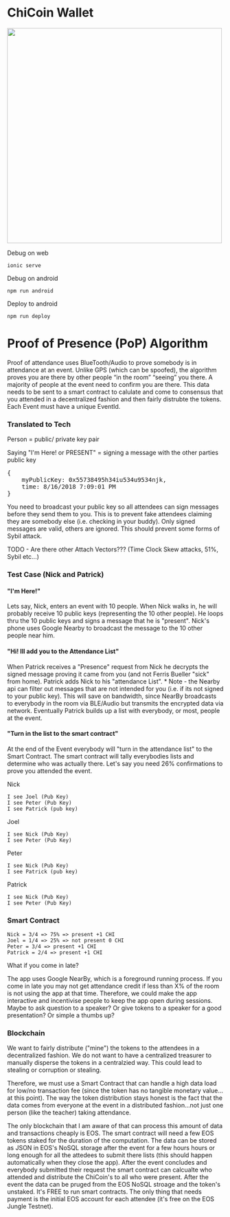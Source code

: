 ChiCoin Wallet
==============

<img height="500px" src="https://raw.githubusercontent.com/ntheile/chicoinapp/master/src/assets/img/app.jpg"/>

Debug on web

`ionic serve`

Debug on android

`npm run android`

Deploy to android

`npm run deploy`

Proof of Presence (PoP) Algorithm
=============================
Proof of attendance uses BlueTooth/Audio to prove somebody is in attendance at an event. Unlike GPS (which can be spoofed), the algorithm proves you are there by other people “in the room” “seeing” you there.  A majority of people at the event need to confirm you are there. This data needs to be sent to a smart contract to calulate and come to consensus that you attended in a decentralized fashion and then fairly distrubte the tokens. Each Event must have a unique EventId. 

### Translated to Tech

Person =  public/ private key pair 

Saying "I'm Here! or PRESENT" = signing a message with the other parties public key
<pre>
{
	myPublicKey: 0x55738495h34iu534u9534njk,
	time: 8/16/2018 7:09:01 PM
}
</pre>

You need to broadcast your public key so all attendees can sign messages before they send them to you. This is to prevent fake attendees claiming they are somebody else (i.e. checking in your buddy).  Only signed messages are valid, others are ignored. This should prevent some forms of Sybil attack.

TODO - Are there other Attach Vectors??? (Time Clock Skew attacks, 51%, Sybil etc...)

### Test Case (Nick and Patrick)

####  "I'm Here!"

Lets say, Nick, enters an event with 10 people. When Nick walks in, he will probably receive 10 public keys (representing the 10 other people). He loops thru the 10 public keys and signs a message that he is "present". Nick's phone uses Google Nearby to broadcast the message to the 10 other people near him. 

#### "Hi! Ill add you to the Attendance List"
When Patrick receives a "Presence" request from Nick he decrypts the signed message proving it came from you (and not Ferris Bueller "sick" from home). Patrick adds Nick to his "attendance List". * Note - the Nearby api can filter out messages that are not intended for you (i.e. if its not signed to your public key). This will save on bandwidth, since NearBy broadcasts to everybody in the room via BLE/Audio but transmits the encrypted data via network. Eventually 
Patrick builds up a list with everybody, or most, people at the event. 

#### "Turn in the list to the smart contract"
At the end of the Event everybody will "turn in the attendance list" to the Smart Contract. The smart contract will tally everybodies lists and determine who was actually there. Let's say you need 26% confirmations to prove you attended the event. 


Nick

    I see Joel (Pub Key)
    I see Peter (Pub Key)
    I see Patrick (pub key)

Joel

    I see Nick (Pub Key)
    I see Peter (Pub Key)

Peter

    I see Nick (Pub Key)
    I see Patrick (pub key)

Patrick

    I see Nick (Pub Key)
    I see Peter (Pub Key)


### Smart Contract

    Nick = 3/4 => 75% => present +1 CHI
    Joel = 1/4 => 25% => not present 0 CHI
    Peter = 3/4 => present +1 CHI
    Patrick = 2/4 => present +1 CHI

What if you come in late?

The app uses Google NearBy, which is a foreground running process. If you come in late you may not get attendance credit if less than X% of the room is not using the app at that time. Therefore, we could make the app interactive and incentivise people to keep the app open during sessions. Maybe to ask question to a speaker? Or give tokens to a speaker for a good presentation? Or simple a thumbs up?


### Blockchain
We want to fairly distribute ("mine") the tokens to the attendees in a decentralized fashion. We do not want to have a centralized treasurer to manually disperse the tokens in a centralzied way. This could lead to stealing or corruption or stealing. 

Therefore, we must use a Smart Contract that can handle a high data load for low/no transaction fee (since the token has no tangible monetary value... at this point). The way the token distribution stays honest is the fact that the data comes from everyone at the event in a distributed fashion...not just one person (like the teacher) taking attendance.  

The only blockchain that I am aware of that can process this amount of data and transactions cheaply is EOS. The smart contract will need a few EOS tokens staked for the duration of the computation. The data can be stored as JSON in EOS's NoSQL storage after the event for a few hours hours or long enough for all the attedees to submit there lists (this should happen automatically when they close the app). After the event concludes and everybody submitted their request the smart contract can calcualte who attended and distribute the ChiCoin's to all who were present. After the event the data can be pruged from the EOS NoSQL stroage and the token's unstaked. It's FREE to run smart contracts. The only thing that needs payment is the initial EOS account for each attendee (it's free on the EOS Jungle Testnet). 
